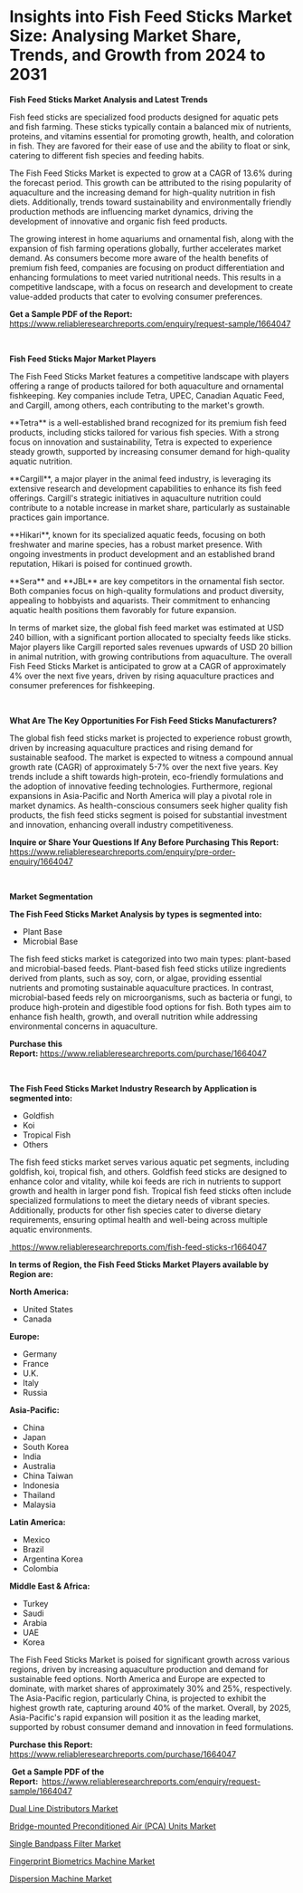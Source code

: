 <p><h1>Insights into Fish Feed Sticks Market Size: Analysing Market Share, Trends, and Growth from 2024 to 2031</h1></p><p><strong>Fish Feed Sticks Market Analysis and Latest Trends</strong></p>
<p><p>Fish feed sticks are specialized food products designed for aquatic pets and fish farming. These sticks typically contain a balanced mix of nutrients, proteins, and vitamins essential for promoting growth, health, and coloration in fish. They are favored for their ease of use and the ability to float or sink, catering to different fish species and feeding habits.</p><p>The Fish Feed Sticks Market is expected to grow at a CAGR of 13.6% during the forecast period. This growth can be attributed to the rising popularity of aquaculture and the increasing demand for high-quality nutrition in fish diets. Additionally, trends toward sustainability and environmentally friendly production methods are influencing market dynamics, driving the development of innovative and organic fish feed products. </p><p>The growing interest in home aquariums and ornamental fish, along with the expansion of fish farming operations globally, further accelerates market demand. As consumers become more aware of the health benefits of premium fish feed, companies are focusing on product differentiation and enhancing formulations to meet varied nutritional needs. This results in a competitive landscape, with a focus on research and development to create value-added products that cater to evolving consumer preferences.</p></p>
<p><strong>Get a Sample PDF of the Report:&nbsp;</strong> <a href="https://www.reliableresearchreports.com/enquiry/request-sample/1664047?utm_campaign=34&utm_medium=2&utm_source=Github&utm_content=ia&utm_term=28092024&utm_id=fish-feed-sticks">https://www.reliableresearchreports.com/enquiry/request-sample/1664047</a></p>
<p>&nbsp;</p>
<p><strong>Fish Feed Sticks Major Market Players</strong></p>
<p><p>The Fish Feed Sticks Market features a competitive landscape with players offering a range of products tailored for both aquaculture and ornamental fishkeeping. Key companies include Tetra, UPEC, Canadian Aquatic Feed, and Cargill, among others, each contributing to the market's growth.</p><p>**Tetra** is a well-established brand recognized for its premium fish feed products, including sticks tailored for various fish species. With a strong focus on innovation and sustainability, Tetra is expected to experience steady growth, supported by increasing consumer demand for high-quality aquatic nutrition.</p><p>**Cargill**, a major player in the animal feed industry, is leveraging its extensive research and development capabilities to enhance its fish feed offerings. Cargill's strategic initiatives in aquaculture nutrition could contribute to a notable increase in market share, particularly as sustainable practices gain importance.</p><p>**Hikari**, known for its specialized aquatic feeds, focusing on both freshwater and marine species, has a robust market presence. With ongoing investments in product development and an established brand reputation, Hikari is poised for continued growth.</p><p>**Sera** and **JBL** are key competitors in the ornamental fish sector. Both companies focus on high-quality formulations and product diversity, appealing to hobbyists and aquarists. Their commitment to enhancing aquatic health positions them favorably for future expansion.</p><p>In terms of market size, the global fish feed market was estimated at USD 240 billion, with a significant portion allocated to specialty feeds like sticks. Major players like Cargill reported sales revenues upwards of USD 20 billion in animal nutrition, with growing contributions from aquaculture. The overall Fish Feed Sticks Market is anticipated to grow at a CAGR of approximately 4% over the next five years, driven by rising aquaculture practices and consumer preferences for fishkeeping.</p></p>
<p>&nbsp;</p>
<p><strong>What Are The Key Opportunities For Fish Feed Sticks Manufacturers?</strong></p>
<p><p>The global fish feed sticks market is projected to experience robust growth, driven by increasing aquaculture practices and rising demand for sustainable seafood. The market is expected to witness a compound annual growth rate (CAGR) of approximately 5-7% over the next five years. Key trends include a shift towards high-protein, eco-friendly formulations and the adoption of innovative feeding technologies. Furthermore, regional expansions in Asia-Pacific and North America will play a pivotal role in market dynamics. As health-conscious consumers seek higher quality fish products, the fish feed sticks segment is poised for substantial investment and innovation, enhancing overall industry competitiveness.</p></p>
<p><strong>Inquire or Share Your Questions If Any Before Purchasing This Report:</strong> <a href="https://www.reliableresearchreports.com/enquiry/pre-order-enquiry/1664047?utm_campaign=34&utm_medium=2&utm_source=Github&utm_content=ia&utm_term=28092024&utm_id=fish-feed-sticks">https://www.reliableresearchreports.com/enquiry/pre-order-enquiry/1664047</a></p>
<p>&nbsp;</p>
<p><strong>Market Segmentation</strong></p>
<p><strong>The Fish Feed Sticks Market Analysis by types is segmented into:</strong></p>
<p><ul><li>Plant Base</li><li>Microbial Base</li></ul></p>
<p><p>The fish feed sticks market is categorized into two main types: plant-based and microbial-based feeds. Plant-based fish feed sticks utilize ingredients derived from plants, such as soy, corn, or algae, providing essential nutrients and promoting sustainable aquaculture practices. In contrast, microbial-based feeds rely on microorganisms, such as bacteria or fungi, to produce high-protein and digestible food options for fish. Both types aim to enhance fish health, growth, and overall nutrition while addressing environmental concerns in aquaculture.</p></p>
<p><strong>Purchase this Report:&nbsp;</strong><a href="https://www.reliableresearchreports.com/purchase/1664047?utm_campaign=34&utm_medium=2&utm_source=Github&utm_content=ia&utm_term=28092024&utm_id=fish-feed-sticks">https://www.reliableresearchreports.com/purchase/1664047</a></p>
<p>&nbsp;</p>
<p><strong>The Fish Feed Sticks Market Industry Research by Application is segmented into:</strong></p>
<p><ul><li>Goldfish</li><li>Koi</li><li>Tropical Fish</li><li>Others</li></ul></p>
<p><p>The fish feed sticks market serves various aquatic pet segments, including goldfish, koi, tropical fish, and others. Goldfish feed sticks are designed to enhance color and vitality, while koi feeds are rich in nutrients to support growth and health in larger pond fish. Tropical fish feed sticks often include specialized formulations to meet the dietary needs of vibrant species. Additionally, products for other fish species cater to diverse dietary requirements, ensuring optimal health and well-being across multiple aquatic environments.</p></p>
<p><a href="https://www.reliableresearchreports.com/fish-feed-sticks-r1664047?utm_campaign=34&utm_medium=2&utm_source=Github&utm_content=ia&utm_term=28092024&utm_id=fish-feed-sticks">&nbsp;https://www.reliableresearchreports.com/fish-feed-sticks-r1664047</a></p>
<p><strong>In terms of Region, the Fish Feed Sticks Market Players available by Region are:</strong></p>
<p>
    <p> <strong> North America: </strong>
        <ul>
            <li>United States</li>
            <li>Canada</li>
        </ul>
        </p> 
    <p> <strong> Europe: </strong>
        <ul>
            <li>Germany</li>
            <li>France</li>
            <li>U.K.</li>
            <li>Italy</li>
            <li>Russia</li>
        </ul>
        </p> 
    <p> <strong> Asia-Pacific: </strong>
        <ul>
            <li>China</li>
            <li>Japan</li>
            <li>South Korea</li>
            <li>India</li>
            <li>Australia</li>
            <li>China Taiwan</li>
            <li>Indonesia</li>
            <li>Thailand</li>
            <li>Malaysia</li>
        </ul>
        </p> 
    <p> <strong> Latin America: </strong>
        <ul>
            <li>Mexico</li>
            <li>Brazil</li>
            <li>Argentina Korea</li>
            <li>Colombia</li>
        </ul>
        </p> 
    <p> <strong> Middle East & Africa: </strong>
        <ul>
            <li>Turkey</li>
            <li>Saudi</li>
            <li>Arabia</li>
            <li>UAE</li>
            <li>Korea</li>
        </ul>
    </p>
    </p>
<p><p>The Fish Feed Sticks Market is poised for significant growth across various regions, driven by increasing aquaculture production and demand for sustainable feed options. North America and Europe are expected to dominate, with market shares of approximately 30% and 25%, respectively. The Asia-Pacific region, particularly China, is projected to exhibit the highest growth rate, capturing around 40% of the market. Overall, by 2025, Asia-Pacific's rapid expansion will position it as the leading market, supported by robust consumer demand and innovation in feed formulations.</p></p>
<p><strong>Purchase this Report: </strong><a href="https://www.reliableresearchreports.com/purchase/1664047?utm_campaign=34&utm_medium=2&utm_source=Github&utm_content=ia&utm_term=28092024&utm_id=fish-feed-sticks">https://www.reliableresearchreports.com/purchase/1664047</a></p>
<p>&nbsp;<strong>Get a Sample PDF of the Report:&nbsp;&nbsp;</strong><a href="https://www.reliableresearchreports.com/enquiry/request-sample/1664047?utm_campaign=34&utm_medium=2&utm_source=Github&utm_content=ia&utm_term=28092024&utm_id=fish-feed-sticks">https://www.reliableresearchreports.com/enquiry/request-sample/1664047</a></p>
<p><strong></strong></p>
<p><p><a href="https://github.com/AshikRahman991/Market-Research-Report-List-1/blob/main/dual-line-distributors-market.md?utm_campaign=34&utm_medium=2&utm_source=Github&utm_content=ia&utm_term=28092024&utm_id=fish-feed-sticks">Dual Line Distributors Market</a></p><p><a href="https://github.com/HobertDavis43/Market-Research-Report-List-1/blob/main/bridge-mounted-preconditioned-air-pca-units-market.md?utm_campaign=34&utm_medium=2&utm_source=Github&utm_content=ia&utm_term=28092024&utm_id=fish-feed-sticks">Bridge-mounted Preconditioned Air (PCA) Units Market</a></p><p><a href="https://issuu.com/reportprime-2/docs/single-bandpass-filter-market-size-_9097c7bdc6bafc?utm_campaign=34&utm_medium=2&utm_source=Github&utm_content=ia&utm_term=28092024&utm_id=fish-feed-sticks">Single Bandpass Filter Market</a></p><p><a href="https://www.linkedin.com/pulse/strategic-market-insights-navigating-global-fingerprint-biometrics-ry5cc?utm_campaign=34&utm_medium=2&utm_source=Github&utm_content=ia&utm_term=28092024&utm_id=fish-feed-sticks">Fingerprint Biometrics Machine Market</a></p><p><a href="https://www.linkedin.com/pulse/booming-dispersion-machine-market-sector-analysis-growth-efgjc?utm_campaign=34&utm_medium=2&utm_source=Github&utm_content=ia&utm_term=28092024&utm_id=fish-feed-sticks">Dispersion Machine Market</a></p></p>